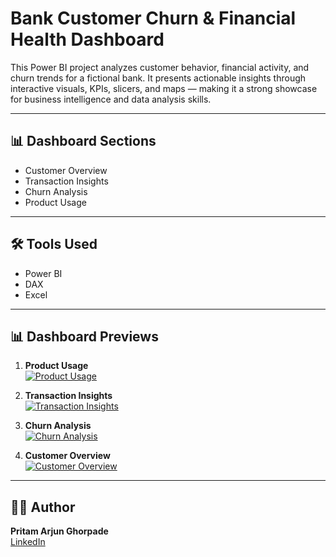 # Bank Customer Churn & Financial Health Dashboard

This Power BI project analyzes customer behavior, financial activity, and churn trends for a fictional bank. It presents actionable insights through interactive visuals, KPIs, slicers, and maps — making it a strong showcase for business intelligence and data analysis skills.

---

## 📊 Dashboard Sections

- Customer Overview
- Transaction Insights
- Churn Analysis
- Product Usage

---

## 🛠 Tools Used

- Power BI
- DAX
- Excel


---

## 📊 Dashboard Previews

1. **Product Usage**  
[![Product Usage](assets/Product_Usage.png)](assets/Product_Usage.png)

2. **Transaction Insights**  
[![Transaction Insights](assets/Transaction_Insights.png)](assets/Transaction_Insights.png)

3. **Churn Analysis**  
[![Churn Analysis](assets/Churn_Analysis.png)](assets/Churn_Analysis.png)

4. **Customer Overview**  
[![Customer Overview](assets/Customer_Overview.png)](assets/Customer_Overview.png)


---

## 🙋‍♂️ Author

**Pritam Arjun Ghorpade**  
[LinkedIn](https://www.linkedin.com/in/pritam-arjun-ghorpade)
